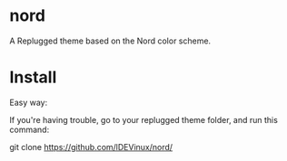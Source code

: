 # nord
A Replugged theme based on the Nord color scheme.

# Install
Easy way:

If you're having trouble, go to your replugged theme folder, and run this command:

git clone https://github.com/lDEVinux/nord/
